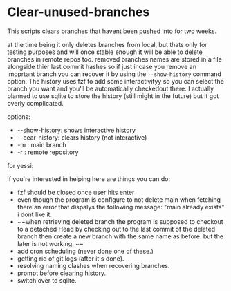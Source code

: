 # Clear-unused-branches

This scripts clears branches that havent been pushed into for two weeks.

at the time being it only deletes branches from local, but thats only for testing purposes and will once stable enough it will be able to delete branches in remote repos too. 
removed branches names are stored in a file alongside thier last commit hashes so if just incase you remove an imoprtant branch you can recover it by using the `--show-history` command option.
The history uses fzf to add some interactivityy so you can select the branch you want and you'll be automatically checkedout there.
I actually planned to use sqlite to store the history (still might in the future) but it got overly complicated.

options:
  - --show-history: shows interactive history
  - --cear-history: clears history (not interactive)
  - -m : main branch
  - -r : remote repository

for yessi:

if you're interested in helping here are things you can do:
  - fzf should be closed once user hits enter
  - even though the program is configure to not delete main when fetching there an error that dispalys the following message: "main already exists" i dont like it.
  - ~~when retrieving deleted branch the program is supposed to checkout to a detached Head by checking out to the last commit of the deleted branch then create a   new branch with the same name as before. but the later is not working. ~~
  - add cron scheduling (never done one of these.)
  - getting rid of git logs (after it's done).
  - resolving naming clashes when recovering branches.
  - prompt before clearing history.
  - switch over to sqlite.
    


